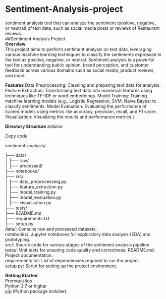 # Sentiment-Analysis-project
sentiment analysis tool that can analyze the sentiment (positive, negative, or neutral) of text data, such as social media posts or reviews of Restaurant reviews.                                                                                      
##Sentiment Analysis Project                                                                                                 
**Overview**                                                                                                                 
This project aims to perform sentiment analysis on text data, leveraging various machine learning techniques to classify the sentiments expressed in the text as positive, negative, or neutral. Sentiment analysis is a powerful tool for understanding public opinion, brand perception, and customer feedback across various domains such as social media, product reviews, and more.                                                                                                                        

**Features**
Data Preprocessing: Cleaning and preparing text data for analysis.
Feature Extraction: Transforming text data into numerical features using techniques like TF-IDF or word embeddings.
Model Training: Training machine learning models (e.g., Logistic Regression, SVM, Naive Bayes) to classify sentiments.
Model Evaluation: Evaluating the performance of trained models using metrics like accuracy, precision, recall, and F1 score.
Visualization: Visualizing the results and performance metrics.\

**Directory Structure**
arduino

Copy code

sentiment-analysis/

├── data/                                                                                                                    
│   ├── raw/                                                                                                                 
│   ├── processed/                                                                                                           
├── notebooks/                                                                                                               
├── src/                                                                                                                     
│   ├── data_preprocessing.py                                                                                                
│   ├── feature_extraction.py                                                                                                
│   ├── model_training.py                                                                                                    
│   ├── model_evaluation.py                                                                                                  
│   ├── visualization.py                                                                                                     
├── tests/                                                                                                                   
├── README.md                                                                                                                
├── requirements.txt                                                                                                         
├── setup.py                                                                                                                 
data/: Contains raw and processed datasets.                                                                                  
notebooks/: Jupyter notebooks for exploratory data analysis (EDA) and prototyping.                                           
src/: Source code for various stages of the sentiment analysis pipeline.                                                     
tests/: Unit tests for ensuring code quality and correctness.                                                          README.md: Project documentation.                                                                                            
requirements.txt: List of dependencies required to run the project.                                                          
setup.py: Script for setting up the project environment.                                                                     

**Getting Started**                                                                                                          
Prerequisites                                                                                                                
Python 3.7 or higher                                                                                                         
pip (Python package installer)
